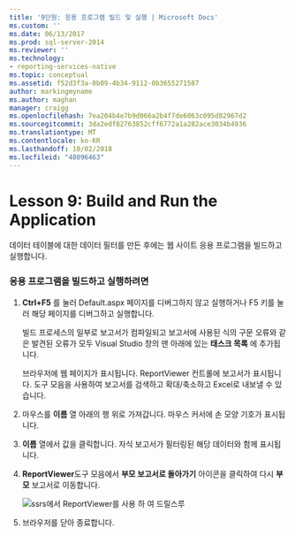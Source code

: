 ```yaml
---
title: '9단원: 응용 프로그램 빌드 및 실행 | Microsoft Docs'
ms.custom: ''
ms.date: 06/13/2017
ms.prod: sql-server-2014
ms.reviewer: ''
ms.technology:
- reporting-services-native
ms.topic: conceptual
ms.assetid: f52d3f3a-0b09-4b34-9112-0b3655271587
author: markingmyname
ms.author: maghan
manager: craigg
ms.openlocfilehash: 7ea204b4e7b9d066a2b4f7de6063c095d02967d2
ms.sourcegitcommit: 3da2edf82763852cff6772a1a282ace3034b4936
ms.translationtype: MT
ms.contentlocale: ko-KR
ms.lasthandoff: 10/02/2018
ms.locfileid: "48096463"
---
```

# <a name="lesson-9-build-and-run-the-application"></a>Lesson 9: Build and Run the Application
  데이터 테이블에 대한 데이터 필터를 만든 후에는 웹 사이트 응용 프로그램을 빌드하고 실행합니다.  
  
### <a name="to-build-and-run-the-application"></a>응용 프로그램을 빌드하고 실행하려면  
  
1.  **Ctrl+F5** 를 눌러 Default.aspx 페이지를 디버그하지 않고 실행하거나 F5 키를 눌러 해당 페이지를 디버그하고 실행합니다.  
  
     빌드 프로세스의 일부로 보고서가 컴파일되고 보고서에 사용된 식의 구문 오류와 같은 발견된 오류가 모두 Visual Studio 창의 맨 아래에 있는 **태스크 목록** 에 추가됩니다.  
  
     브라우저에 웹 페이지가 표시됩니다. ReportViewer 컨트롤에 보고서가 표시됩니다. 도구 모음을 사용하여 보고서를 검색하고 확대/축소하고 Excel로 내보낼 수 있습니다.  
  
2.  마우스를 **이름** 열 아래의 행 위로 가져갑니다. 마우스 커서에 손 모양 기호가 표시됩니다.  
  
3.  **이름** 열에서 값을 클릭합니다. 자식 보고서가 필터링된 해당 데이터와 함께 표시됩니다.  
  
4.  **ReportViewer**도구 모음에서 **부모 보고서로 돌아가기** 아이콘을 클릭하여 다시 **부모** 보고서로 이동합니다.  
  
     ![ssrs에서 ReportViewer를 사용 하 여 드릴스루](../../2014/tutorials/media/ssrs-drillthrough-report.png "ssrs ReportViewer를 사용 하 여 드릴스루 합니다.")  
  
5.  브라우저를 닫아 종료합니다.  
  
  
